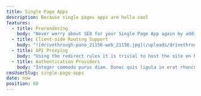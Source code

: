 ```yaml
---
title: Single Page Apps
description: Because single pages apps are hella cool
features:
  - title: Prerendering
    body: "Never worry about SEO for your Single Page App again by adding netlify's prerendering backend. [Read all about prerendering in our documentation](https://www.netlify.com/docs/prerendering)"
  - title: Client-side Routing Support
    body: "![drivethrough-pano_21156-web_21156.jpg](/uploads/drivethrough-pano_21156-web_21156.jpg)\nDuis sapien ante, hendrerit eget scelerisque id, consectetur eu tortor. Maecenas vulputate et odio ut varius. Duis vitae elit mauris."
  - title: API Proxying
    body: "Using the redirect rules it is trivial to host the site on Netlify, but route all the API calls to your own backend. [See Redirects docs](/docs/redirects.html)"
  - title: Authentication Providers
    body: "Integer commodo purus diam. Donec quis ligula in erat rhoncus egestas pretium sit amet ex. Fusce iaculis tincidunt nisl, vel venenatis enim sollicitudin ac."
cmsUserSlug: single-page-apps
date: now
position: 60
---
```


